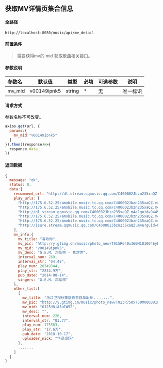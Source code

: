## 获取MV详情页集合信息

#### 全路径

```
http://localhost:8080/music/api/mv_detail
```

#### 前置条件

> 需要获得mv的 mid 
> 获取歌曲相关接口。

#### 参数说明

| 参数名   | 默认值 | 类型   | 必填 | 可选参数                          | 说明               |
| :------- | ------ | ------ | ---- | --------------------------------- | ------------------ |
| mv_mid | v00149ipnk5 | string | *    | 无 | 唯一标识 |


#### 请求方式

参数名称不可改变。

```js
axios.get(url, {
  params:{
    mv_mid:"v00149ipnk5"
  }  
}).then((response)=>{
  response.data
})
```

#### 返回数据

```js
{
  message: "ok",
  status: 0,
  data:{
    recommend_url: "http://dl.stream.qqmusic.qq.com/C400002Jbzn235xaQZ.m4a?guid=9449044610.....",
    play_urls: [
      "http://175.6.52.25/amobile.music.tc.qq.com/C400002Jbzn235xaQZ.m4a?guid=9449044610....",
      "http://175.6.52.25/amobile.music.tc.qq.com/C400002Jbzn235xaQZ.m4a?guid=9449044610.....",
      "http://dl.stream.qqmusic.qq.com/C400002Jbzn235xaQZ.m4a?guid=9449044610.....",
      "http://175.6.52.25/amobile.music.tc.qq.com/C400002Jbzn235xaQZ.m4a?guid=9449044610.....",
      "http://175.6.52.25/amobile.music.tc.qq.com/C400002Jbzn235xaQZ.m4a?guid=9449044610.....",
      "http://isure.stream.qqmusic.qq.com/C400002Jbzn235xaQZ.m4a?guid=9449044610....."
    ],
    mv_info:{
      mv_title: "喜欢你",
      mv_pic: "http://y.gtimg.cn/music/photo_new/T015R640x360M101004EyEGU1Z2O9b.jpg",
      mv_mid: "v00149ipnk5",
      mv_desc: "G.E.M. 邓紫棋 - 喜欢你",
      interval_num: 269,
      interval_str: "04.48",
      play_num: 28349344,
      play_str: "2834.9万",
      pub_date: "2014-08-14",
      singers: "G.E.M. 邓紫棋"
    },
    other_list:[
      {
        mv_title: "浙江卫视秋季盛典节目单出炉，......",
        mv_pic: "http://y.gtimg.cn/music/photo_new/T023R750x750M000001uzMOD0UbAj5.jpg",
        mv_mid: "0125H8iA3uIW52",
        mv_desc: "",
        interval_num: 226,
        interval_str: "03.77",
        play_num: 175563,
        play_str: "17.6万",
        pub_date: "2018-10-17",
        uploader_nick: "华语现场"
      },
      .......
    ]
  }
}
```

